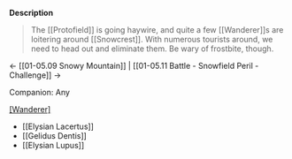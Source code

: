**Description**
> The [[Protofield]] is going haywire, and quite a few [[Wanderer]]s are loitering around [[Snowcrest]]. With numerous tourists around, we need to head out and eliminate them. Be wary of frostbite, though.

← [[01-05.09 Snowy Mountain]] | [[01-05.11 Battle - Snowfield Peril - Challenge]] →

Companion: Any

[[Wanderer]](s)
* [[Elysian Lacertus]]
* [[Gelidus Dentis]]
* [[Elysian Lupus]]